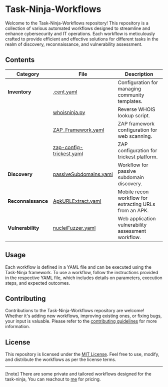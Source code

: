 # Task-Ninja-Workflows

Welcome to the Task-Ninja-Workflows repository! This repository is a collection of various automated workflows designed to streamline and enhance cybersecurity and IT operations. Each workflow is meticulously crafted to provide efficient and effective solutions for different tasks in the realm of discovery, reconnaissance, and vulnerability assessment.

## Contents

| Category            | File                                                                                   | Description                                           |
|---------------------|----------------------------------------------------------------------------------------|-------------------------------------------------------|
| **Inventory**       | [.cent.yaml](https://github.com/RikunjSindhwad/Task-Ninja-Workflows/blob/main/Inventory/.cent.yaml) | Configuration for managing community templates.      |
|                     | [whoisninja.py](https://github.com/RikunjSindhwad/Task-Ninja-Workflows/blob/main/Inventory/Tools/whoisninja.py) | Reverse WHOIS lookup script.                         |
|                     | [ZAP_Framework.yaml](https://github.com/RikunjSindhwad/Task-Ninja-Workflows/blob/main/Inventory/ZAP_Framework.yaml) | ZAP framework configuration for web scanning.        |
|                     | [zap-config-trickest.yaml](https://github.com/RikunjSindhwad/Task-Ninja-Workflows/blob/main/Inventory/zap-config-trickest.yaml) | ZAP configuration for trickest platform.            |
| **Discovery**       | [passiveSubdomains.yaml](https://github.com/RikunjSindhwad/Task-Ninja-Workflows/blob/main/discovery/subdomains/passiveSubdomains.yaml) | Workflow for passive subdomain discovery.            |
| **Reconnaissance**  | [ApkURLExtract.yaml](https://github.com/RikunjSindhwad/Task-Ninja-Workflows/blob/main/recon/mobile/ApkURLExtract.yaml) | Mobile recon workflow for extracting URLs from an APK. |
| **Vulnerability**   | [nucleiFuzzer.yaml](https://github.com/RikunjSindhwad/Task-Ninja-Workflows/blob/main/vulnerability/Web-Applications/nucleiFuzzer.yaml) | Web application vulnerability assessment workflow.   |

## Usage

Each workflow is defined in a YAML file and can be executed using the Task-Ninja framework. To use a workflow, follow the instructions provided in the respective YAML file, which includes details on parameters, execution steps, and expected outcomes.

## Contributing

Contributions to the Task-Ninja-Workflows repository are welcome! Whether it's adding new workflows, improving existing ones, or fixing bugs, your input is valuable. Please refer to the [contributing guidelines](#) for more information.

## License

This repository is licensed under the [MIT License](https://github.com/RikunjSindhwad/Task-Ninja-Workflows/blob/main/LICENSE). Feel free to use, modify, and distribute the workflows as per the license terms.

---

[!note]
There are some private and tailored workflows designed for the task-ninja, You can reachout to [me](https://t.me/robensive) for pricing.